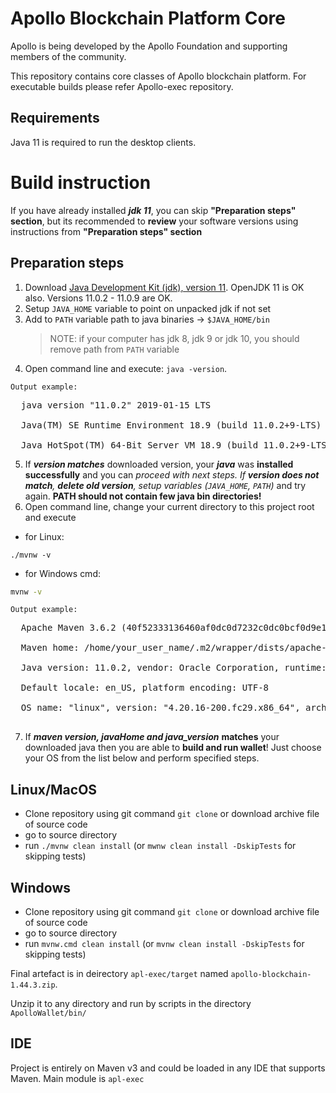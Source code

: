 # Apollo Blockchain Platform  Core

Apollo is being developed by the Apollo Foundation and supporting members of the community.

This repository contains core classes of Apollo blockchain platform. For executable builds please refer Apollo-exec repository.

## Requirements
Java 11 is required to run the desktop clients.

# Build instruction #

If you have already installed ___jdk 11___, you can skip __"Preparation steps" section__, but its recommended to __review__ 
your software versions using instructions from __"Preparation steps" section__

## Preparation steps ##
   1. Download [Java Development Kit (jdk), version 11](https://www.oracle.com/technetwork/java/javase/downloads/jdk11-downloads-5066655.html). OpenJDK 11 is OK also.
      Versions 11.0.2 - 11.0.9 are OK.  
   2. Setup `JAVA_HOME` variable to point on unpacked jdk if not set
   3. Add to `PATH` variable path to java binaries -> `$JAVA_HOME/bin`
      > NOTE: if your computer has jdk 8, jdk 9 or jdk 10, you should remove path from `PATH` variable
   4. Open command line and execute: `java -version`. 
        
    Output example: 
<pre>
  java version "11.0.2" 2019-01-15 LTS<br>
  Java(TM) SE Runtime Environment 18.9 (build 11.0.2+9-LTS)<br>
  Java HotSpot(TM) 64-Bit Server VM 18.9 (build 11.0.2+9-LTS, mixed mode)
</pre>

   5. If ___version matches___ downloaded version, your ___java___ was __installed successfully__ and you can __proceed with next steps_. If __version
   does not
   match__,
   ___delete old version___, _setup
    variables_ (`JAVA_HOME`, `PATH`)_ and try again. __PATH should not contain few java bin directories!__
   6. Open command line, change your current directory to this project root and execute
   
- for Linux:
```shell script
./mvnw -v
```
- for Windows cmd:
```cmd
mvnw -v
```
     
    Output example:
<pre>
  Apache Maven 3.6.2 (40f52333136460af0dc0d7232c0dc0bcf0d9e117; 2019-08-27T18:06:16+03:00)<br>
  Maven home: /home/your_user_name/.m2/wrapper/dists/apache-maven-3.6.2-bin/795eh28tki48bv3l67maojf0ra/apache-maven-3.6.2<br>
  Java version: 11.0.2, vendor: Oracle Corporation, runtime: /usr/java/jdk-11.0.2<br>
  Default locale: en_US, platform encoding: UTF-8<br>
  OS name: "linux", version: "4.20.16-200.fc29.x86_64", arch: "amd64", family: "unix"<br>
</pre>
   7. If ___maven version, javaHome and java_version___ __matches__ your downloaded java then
   you are able to __build and run wallet__! Just choose your OS from the list below and perform specified steps.

## Linux/MacOS
   * Clone repository using git command `git clone` or download archive file of source code
   * go to source directory
   * run `./mvnw clean install` (or `mwnw clean install -DskipTests` for skipping tests)

## Windows
   * Clone repository using git command `git clone` or download archive file of source code
   * go to source directory
   * run `mvnw.cmd clean install` (or `mvnw clean install -DskipTests` for skipping tests)  

Final artefact is in deirectory `apl-exec/target` named  `apollo-blockchain-1.44.3.zip`.

Unzip it to any directory and run by scripts in the directory `ApolloWallet/bin/` 

## IDE

Project is entirely on Maven v3 and could be loaded in any IDE that supports Maven. Main module is `apl-exec`